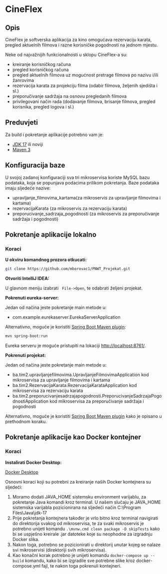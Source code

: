 CineFlex
==

## Opis

CineFlex je softverska aplikacija za kino omogućava rezervaciju karata, pregled aktuelnih filmova i razne korisničke pogodnosti na jednom mjestu.

Neke od najvažnijih funkcionalnosti u sklopu CineFlex-a su: 
* kreiranje korisničkog računa
* pregled korisničkog računa
* pregled aktuelnih filmova uz mogućnost pretrage filmova po nazivu i/ili žanrovima
* rezervacija karata za projekciju filma (odabir filmova, željenih sjedišta i sl.)
* preporučivanje sadržaja na osnovu pregledanih filmova
* privilegovani način rada (dodavanje filmova, brisanje filmova, pregled korisnika, pregled logova i sl.)


## Preduvjeti

Za build i pokretanje aplikacije potrebno vam je:
* [JDK 17](https://www.oracle.com/java/technologies/javase/jdk17-archive-downloads.html) ili noviji
* [Maven 3](https://maven.apache.org/)

## Konfiguracija baze
U svojoj zadanoj konfiguraciji sva tri mikroservisa koriste MySQL bazu podataka, koja se popunjava podacima prilikom pokretanja. Baze podataka imaju sljedeće nazive:
* upravljanje_filmovima_kartama(za mikroservis za upravljanje filmovima i kartama)
* rezervacijaKarata (za mikroservis za rezervaciju karata)
* preporucivanje_sadrzaja_pogodnosti (za mikroservis za preporučivanje sadržaja i pogodnosti)

## Pokretanje aplikacije lokalno

### Koraci

**U okviru komandnog prozora otkucati:**
```bash
git clone https://github.com/mborovac1/PNWT_Projekat.git
```
**Otvoriti IntelliJ IDEA:**

U glavnom meniju izabrati ```
                          File->Open```, te odabrati željeni projekat.

**Pokrenuti eureka-server:**

Jedan od načina jeste pokretanje main metode u:
* com.example.eurekaserver.EurekaServerApplication

Alternativno, moguće je koristiti [Spring Boot Maven plugin](https://docs.spring.io/spring-boot/docs/current/reference/html/build-tool-plugins.html#build-tool-plugins-maven-plugin):
```bash
mvn spring-boot:run
```

Eureka serveru je moguće pristupiti na lokaciji [http://localhost:8761/](http://localhost:8761/).

**Pokrenuti projekat:**

Jedan od načina jeste pokretanje main metode u:
* ba.tim2.upravljanjefilmovima.UpravljanjeFilmovimaApplication kod mikroservisa za upravljanje filmovima i kartama
* ba.tim2.RezervacijaKarata.RezervacijaKarataApplication kod mikroservisa za rezervaciju karata
* ba.tim2.preporucivanjesadrzajapogodnosti.PreporucivanjeSadrzajaPogodnostiApplication kod mikroservisa za preporučivanje sadržaja i pogodnosti

Alternativno, moguće je koristiti [Spring Boot Maven plugin](https://docs.spring.io/spring-boot/docs/current/reference/html/build-tool-plugins.html#build-tool-plugins-maven-plugin)
kako je opisano u prethodnom koraku.


## Pokretanje aplikacije kao Docker kontejner

### Koraci

**Instalirati Docker Desktop:**

[Docker Desktop](https://www.docker.com/products/docker-desktop)

Osnovni koraci koji su potrebni za kreiranje naših Docker kontejnera su sljedeći:

1. Moramo dodati JAVA_HOME sistemsku environment varijablu, za pokretanje Java komandi kroz terminal. U našem slučaju je JAVA_HOME sistemska varijabla pozicionirana na sljedeći način C:\Program Files\Java\jdk-17
2. Prije pokretanja kontejnera također je vrlo bitno kroz terminal navigirati do direktorija svakog od mikroservisa, te za svaki mikroservis je potrebno unijeti komandu ```.\mvnw.cmd clean package -D skipTests``` kako bi se uspješno kreirale .jar datoteke koje su neophodne za izgradnju Docker slika.
3. Nakon toga, potrebno se pozicionirati u direktorij unutar kojeg se nalaze svi mikroservisi (direktoriji svih mikroservisa).
4. Kao konačni korak potrebno je unijeti komandu ```docker-compose up --build``` komandu, kako bi se izgradile sve potrebne slike kroz docker-compose.yml fajl, te nakon toga pokrenuli kontejneri.
